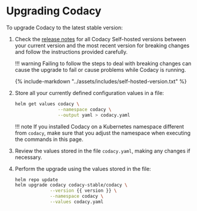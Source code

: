 # Upgrading Codacy

To upgrade Codacy to the latest stable version:

1.  Check the [release notes](https://docs.codacy.com/release-notes/) for all Codacy Self-hosted versions between your current version and the most recent version for breaking changes and follow the instructions provided carefully.

    !!! warning
        Failing to follow the steps to deal with breaking changes can cause the upgrade to fail or cause problems while Codacy is running.

    {%
        include-markdown "../assets/includes/self-hosted-version.txt"
    %}

2.  Store all your currently defined configuration values in a file:

    ```bash
    helm get values codacy \
                    --namespace codacy \
                    --output yaml > codacy.yaml

    ```

    !!! note
        If you installed Codacy on a Kubernetes namespace different from `codacy`, make sure that you adjust the namespace when executing the commands in this page.

3.  Review the values stored in the file `codacy.yaml`, making any changes if necessary.

4.  Perform the upgrade using the values stored in the file:

    ```bash
    helm repo update
    helm upgrade codacy codacy-stable/codacy \
                 --version {{ version }} \
                 --namespace codacy \
                 --values codacy.yaml
    ```
